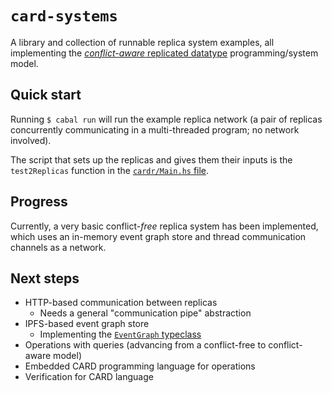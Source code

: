 # `card-systems` #

A library and collection of runnable replica system examples, all
implementing the [*conflict-aware* replicated datatype][1]
programming/system model.


## Quick start ##

Running `$ cabal run` will run the example replica network (a pair of
replicas concurrently communicating in a multi-threaded program; no
network involved).

The script that sets up the replicas and gives them their inputs is
the `test2Replicas` function in the [`cardr/Main.hs` file][2].


## Progress ##

Currently, a very basic conflict-*free* replica system has been
implemented, which uses an in-memory event graph store and thread
communication channels as a network.


## Next steps ##

- HTTP-based communication between replicas
  - Needs a general "communication pipe" abstraction
- IPFS-based event graph store
  - Implementing the [`EventGraph` typeclass][3]
- Operations with queries (advancing from a conflict-free to
  conflict-aware model)
- Embedded CARD programming language for operations
- Verification for CARD language


[1]: https://arxiv.org/abs/1802.08733
[2]: ./cardr/Main.hs
[3]: ./lib/Data/EventGraph.hs
